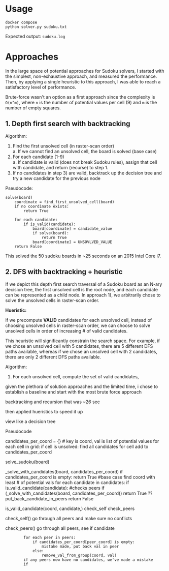 # Usage

```
docker compose
python solver.py sudoku.txt
```
Expected output: `sudoku.log`

# Approaches

In the large space of potential approaches for Sudoku solvers, I started with the simplest, non-exhaustive approach, and measured the performance. Then, by applying a single heuristic to this approach, I was able to reach a satisfactory level of performance.

Brute-force wasn't an option as a first approach since the complexity is `O(n^m)`, where `n` is the number of potential values per cell (9) and `m` is the number of empty squares.

## 1. Depth first search with backtracking

Algorithm:
1. Find the first unsolved cell (in raster-scan order)  
    a. If we cannot find an unsolved cell, the board is solved (base case)
2. For each candidate (1-9)  
    a. If candidate is valid (does not break Sudoku rules), assign that cell with candidate, and return (recurse) to step 1.  
3. If no candidates in step 3) are valid, backtrack up the decision tree and try a new candidate for the previous node

Pseudocode:
```
solve(board)
    coordinate = find_first_unsolved_cell(board)
    if no coordinate exists:
        return True
    
    for each candidate:
        if is_valid(candidate):
            board[coordinate] = candidate_value
            if solve(board):
                return True
            board[coordinate] = UNSOVLVED_VALUE
    return False        
```

This solved the 50 sudoku boards in ~25 seconds on an 2015 Intel Core i7.

## 2. DFS with backtracking + heuristic

If we depict this depth first search traversal of a Sudoku board as an N-ary decision tree, the first unsolved cell is the root node, and each candidate can be represented as a child node. In approach 1), we arbitrarily chose to solve the unsolved cells in raster-scan order. 

**Hueristic:**

If we precompute **VALID** candidates for each unsolved cell, instead of choosing unsolved cells in raster-scan order, we can choose to solve unsolved cells in order of increasing # of valid candidates.

This heuristic will significantly constrain the search space. For example, if we chose an unsolved cell with 5 candidates, there are 5 different DFS paths available, whereas if we chose an unsolved cell with 2 candidates, there are only 2 different DFS paths available.

Algorithm:

1. For each unsolved cell, compute the set of valid candidates,






given the plethora of solution approaches and the limited time, 
i chose to establish a baseline and start with the most brute force approach

backtracking and recursion
that was ~26 sec

then applied hueristics to  speed it up

view like a decision tree

Pseudocode

candidates_per_coord = {} # key is coord, val is list of potential values
for each cell in grid:
    if cell is unsolved:
        find all candidates for cell
        add to candidates_per_coord

solve_sudoku(board)

_solve_with_candidates(board, candidates_per_coord)
    if candidates_per_coord is empty:
        return True #base case
    find coord with least # of potential vals
    for each candidate in candidates:
        if is_valid_candidate(candidate): #checks peers
            if (_solve_with_candidates(board, candidates_per_coord))
                return True ??
        put_back_candidate_in_peers
    return False    

is_valid_candidate(coord, candidate,)
    check_self
    check_peers

check_self()
    go through all peers and make sure no conflicts

check_peers()
    go through all peers, see if candidate


            for each peer in peers:
                if candidates_per_coord[peer_coord] is empty:
                    mistake made, put back val in peer
                else:
                    remove_val_from_group(coord, val)
            if any peers now have no candidates, we've made a mistake
            if 


